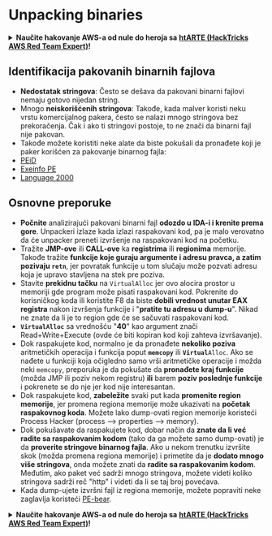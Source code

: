 # Unpacking binaries

<details>

<summary><strong>Naučite hakovanje AWS-a od nule do heroja sa</strong> <a href="https://training.hacktricks.xyz/courses/arte"><strong>htARTE (HackTricks AWS Red Team Expert)</strong></a><strong>!</strong></summary>

Drugi načini podrške HackTricks-u:

* Ako želite da vidite **vašu kompaniju reklamiranu na HackTricks-u** ili **preuzmete HackTricks u PDF formatu**, proverite [**PLANOVE PRETPLATE**](https://github.com/sponsors/carlospolop)!
* Nabavite [**zvanični PEASS & HackTricks swag**](https://peass.creator-spring.com)
* Otkrijte [**The PEASS Family**](https://opensea.io/collection/the-peass-family), našu kolekciju ekskluzivnih [**NFT-ova**](https://opensea.io/collection/the-peass-family)
* **Pridružite se** 💬 [**Discord grupi**](https://discord.gg/hRep4RUj7f) ili [**telegram grupi**](https://t.me/peass) ili nas **pratite** na **Twitter-u** 🐦 [**@carlospolopm**](https://twitter.com/hacktricks\_live)**.**
* **Podelite svoje hakovanje trikove slanjem PR-ova na** [**HackTricks**](https://github.com/carlospolop/hacktricks) i [**HackTricks Cloud**](https://github.com/carlospolop/hacktricks-cloud) github repozitorijume.

</details>

## Identifikacija pakovanih binarnih fajlova

* **Nedostatak stringova**: Često se dešava da pakovani binarni fajlovi nemaju gotovo nijedan string.
* Mnogo **neiskorišćenih stringova**: Takođe, kada malver koristi neku vrstu komercijalnog pakera, često se nalazi mnogo stringova bez prekoračenja. Čak i ako ti stringovi postoje, to ne znači da binarni fajl nije pakovan.
* Takođe možete koristiti neke alate da biste pokušali da pronađete koji je paker korišćen za pakovanje binarnog fajla:
* [PEiD](http://www.softpedia.com/get/Programming/Packers-Crypters-Protectors/PEiD-updated.shtml)
* [Exeinfo PE](http://www.softpedia.com/get/Programming/Packers-Crypters-Protectors/ExEinfo-PE.shtml)
* [Language 2000](http://farrokhi.net/language/)

## Osnovne preporuke

* **Počnite** analizirajući pakovani binarni fajl **odozdo u IDA-i i krenite prema gore**. Unpackeri izlaze kada izlazi raspakovani kod, pa je malo verovatno da će unpacker preneti izvršenje na raspakovani kod na početku.
* Tražite **JMP-ove** ili **CALL-ove** ka **registrima** ili **regionima** memorije. Takođe tražite **funkcije koje guraju argumente i adresu pravca, a zatim pozivaju `retn`**, jer povratak funkcije u tom slučaju može pozvati adresu koja je upravo stavljena na stek pre poziva.
* Stavite **prekidnu tačku** na `VirtualAlloc` jer ovo alocira prostor u memoriji gde program može pisati raspakovani kod. Pokrenite do korisničkog koda ili koristite F8 da biste **dobili vrednost unutar EAX registra** nakon izvršenja funkcije i "**pratite tu adresu u dump-u**". Nikad ne znate da li je to region gde će se sačuvati raspakovani kod.
* **`VirtualAlloc`** sa vrednošću "**40**" kao argument znači Read+Write+Execute (ovde će biti kopiran kod koji zahteva izvršavanje).
* Dok raspakujete kod, normalno je da pronađete **nekoliko poziva** aritmetičkih operacija i funkcija poput **`memcopy`** ili **`Virtual`**`Alloc`. Ako se nađete u funkciji koja očigledno samo vrši aritmetičke operacije i možda neki `memcopy`, preporuka je da pokušate da **pronađete kraj funkcije** (možda JMP ili poziv nekom registru) **ili** barem **poziv poslednje funkcije** i pokrenete se do nje jer kod nije interesantan.
* Dok raspakujete kod, **zabeležite** svaki put kada **promenite region memorije**, jer promena regiona memorije može ukazivati na **početak raspakovnog koda**. Možete lako dump-ovati region memorije koristeći Process Hacker (process --> properties --> memory).
* Dok pokušavate da raspakujete kod, dobar način da **znate da li već radite sa raspakovanim kodom** (tako da ga možete samo dump-ovati) je da **proverite stringove binarnog fajla**. Ako u nekom trenutku izvršite skok (možda promena regiona memorije) i primetite da je **dodato mnogo više stringova**, onda možete znati da **radite sa raspakovanim kodom**.\
  Međutim, ako paket već sadrži mnogo stringova, možete videti koliko stringova sadrži reč "http" i videti da li se taj broj povećava.
* Kada dump-ujete izvršni fajl iz regiona memorije, možete popraviti neke zaglavlja koristeći [PE-bear](https://github.com/hasherezade/pe-bear-releases/releases).

<details>

<summary><strong>Naučite hakovanje AWS-a od nule do heroja sa</strong> <a href="https://training.hacktricks.xyz/courses/arte"><strong>htARTE (HackTricks AWS Red Team Expert)</strong></a><strong>!</strong></summary>

Drugi načini podrške HackTricks-u:

* Ako želite da vidite **vašu kompaniju reklamiranu na HackTricks-u** ili **preuzmete HackTricks u PDF formatu**, proverite [**PLANOVE PRETPLATE**](https://github.com/sponsors/carlospolop)!
* Nabavite [**zvanični PEASS & HackTricks swag**](https://peass.creator-spring.com)
* Otkrijte [**The PEASS Family**](https://opensea.io/collection/the-peass-family), našu kolekciju ekskluzivnih [**NFT-ova**](https://opensea.io/collection/the-peass-family)
* **Pridružite se** 💬 [**Discord grupi**](https://discord.gg/hRep4RUj7f) ili [**telegram grupi**](https://t.me/peass) ili nas **pratite** na **Twitter-u** 🐦 [**@carlospolopm**](https://twitter.com/hacktricks\_live)**.**
* **Podelite svoje hakovanje trikove slanjem PR-ova na** [**HackTricks**](https://github.com/carlospolop/hacktricks) i [**HackTricks Cloud**](https://github.com/carlospolop/hacktricks-cloud) github repozitorijume.

</details>
